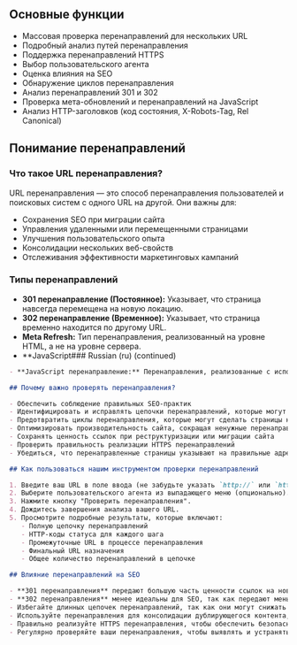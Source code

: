 ## Основные функции

- Массовая проверка перенаправлений для нескольких URL
- Подробный анализ путей перенаправления
- Поддержка перенаправлений HTTPS
- Выбор пользовательского агента
- Оценка влияния на SEO
- Обнаружение циклов перенаправления
- Анализ перенаправлений 301 и 302
- Проверка мета-обновлений и перенаправлений на JavaScript
- Анализ HTTP-заголовков (код состояния, X-Robots-Tag, Rel Canonical)

## Понимание перенаправлений

### Что такое URL перенаправления?

URL перенаправления — это способ перенаправления пользователей и поисковых систем с одного URL на другой. Они важны для:

- Сохранения SEO при миграции сайта
- Управления удаленными или перемещенными страницами
- Улучшения пользовательского опыта
- Консолидации нескольких веб-свойств
- Отслеживания эффективности маркетинговых кампаний

### Типы перенаправлений

- **301 перенаправление (Постоянное):** Указывает, что страница навсегда перемещена на новую локацию.
- **302 перенаправление (Временное):** Указывает, что страница временно находится по другому URL.
- **Meta Refresh:** Тип перенаправления, реализованный на уровне HTML, а не на уровне сервера.
- **JavaScript### Russian (ru) (continued)

```markdown
- **JavaScript перенаправление:** Перенаправления, реализованные с использованием JavaScript, которые часто менее предпочтительны для SEO.

## Почему важно проверять перенаправления?

- Обеспечить соблюдение правильных SEO-практик
- Идентифицировать и исправлять цепочки перенаправлений, которые могут замедлять ваш сайт
- Предотвратить циклы перенаправления, которые могут сделать страницы недоступными
- Оптимизировать производительность сайта, сокращая ненужные перенаправления
- Сохранять ценность ссылок при реструктуризации или миграции сайта
- Проверить правильность реализации HTTPS перенаправлений
- Убедиться, что перенаправленные страницы указывают на правильные адреса

## Как пользоваться нашим инструментом проверки перенаправлений

1. Введите ваш URL в поле ввода (не забудьте указать `http://` или `https://`).
2. Выберите пользовательского агента из выпадающего меню (опционально).
3. Нажмите кнопку "Проверить перенаправления".
4. Дождитесь завершения анализа вашего URL.
5. Просмотрите подробные результаты, которые включают:
   - Полную цепочку перенаправлений
   - HTTP-коды статуса для каждого шага
   - Промежуточные URL в процессе перенаправления
   - Финальный URL назначения
   - Общее количество перенаправлений в цепочке

## Влияние перенаправлений на SEO

- **301 перенаправления** передают большую часть ценности ссылок на новый URL.
- **302 перенаправления** менее идеальны для SEO, так как передают меньше ценности ссылок.
- Избегайте длинных цепочек перенаправлений, так как они могут снижать ценность SEO и замедлять время загрузки страниц.
- Используйте перенаправления для консолидации дублирующегося контента, чтобы улучшить общее SEO сайта.
- Правильно реализуйте HTTPS перенаправления, чтобы обеспечить безопасный просмотр без потери SEO-ценности.
- Регулярно проверяйте ваши перенаправления, чтобы выявлять и устранять любые возникающие проблемы.
